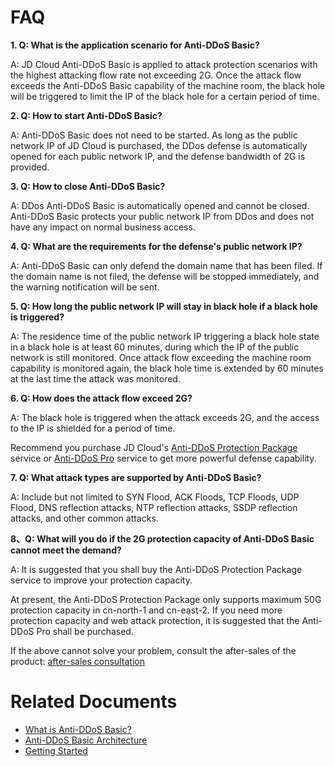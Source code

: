 # FAQ

**1. Q: What is the application scenario for Anti-DDoS Basic?**

A: JD Cloud Anti-DDoS Basic is applied to attack protection scenarios with the highest attacking flow rate not exceeding 2G. Once the attack flow exceeds the Anti-DDoS Basic capability of the machine room, the black hole will be triggered to limit the IP of the black hole for a certain period of time.

**2. Q: How to start Anti-DDoS Basic?**

A: Anti-DDoS Basic does not need to be started. As long as the public network IP of JD Cloud is purchased, the DDos defense is automatically opened for each public network IP, and the defense bandwidth of 2G is provided.

**3. Q: How to close Anti-DDoS Basic?**

A: DDos Anti-DDoS Basic is automatically opened and cannot be closed. Anti-DDoS Basic protects your public network IP from DDos and does not have any impact on normal business access.

**4. Q: What are the requirements for the defense's public network IP?**

A: Anti-DDoS Basic can only defend the domain name that has been filed. If the domain name is not filed, the defense will be stopped immediately, and the warning notification will be sent.

**5. Q: How long the public network IP will stay in black hole if a black hole is triggered?**

A: The residence time of the public network IP triggering a black hole state in a black hole is at least 60 minutes, during which the IP of the public network is still monitored.
Once attack flow exceeding the machine room capability is monitored again, the black hole time is extended by 60 minutes at the last time the attack was monitored.
  
**6. Q: How does the attack flow exceed 2G?**

A: The black hole is triggered when the attack exceeds 2G, and the access to the IP is shielded for a period of time.

Recommend you purchase JD Cloud's [Anti-DDoS Protection Package](https://www.jdcloud.com/en/products/anti-ddos-protection-package) service or [Anti-DDoS Pro](https://www.jdcloud.com/products/ipanti) service to get more powerful defense capability.

**7. Q: What attack types are supported by Anti-DDoS Basic?**

A: Include but not limited to SYN Flood, ACK Floods, TCP Floods, UDP Flood, DNS reflection attacks, NTP reflection attacks, SSDP reflection attacks, and other common attacks.

**8、Q: What will you do if the 2G protection capacity of Anti-DDoS Basic cannot meet the demand?**

A: It is suggested that you shall buy the Anti-DDoS Protection Package service to improve your protection capacity.

At present, the Anti-DDoS Protection Package only supports maximum 50G protection capacity in cn-north-1 and cn-east-2. If you need more protection capacity and web attack protection, it is suggested that the Anti-DDoS Pro shall be purchased.

If the above cannot solve your problem, consult the after-sales of the product: [after-sales consultation](https://ticket.jdcloud.com/myorder/form?cateId=4&questionId=23)

# Related Documents

- [What is Anti-DDoS Basic? ](../Introduction/Product-Overview.md)
- [Anti-DDoS Basic Architecture](../Introduction/Basic-Infrastructure.md)
- [Getting Started](../Getting-Started/Anti-DDos-Basic-Started.md)
